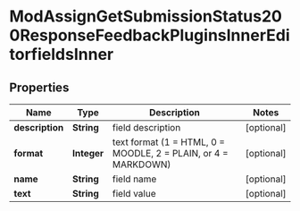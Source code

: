 

# ModAssignGetSubmissionStatus200ResponseFeedbackPluginsInnerEditorfieldsInner


## Properties

| Name | Type | Description | Notes |
|------------ | ------------- | ------------- | -------------|
|**description** | **String** | field description |  [optional] |
|**format** | **Integer** | text format (1 &#x3D; HTML, 0 &#x3D; MOODLE, 2 &#x3D; PLAIN, or 4 &#x3D; MARKDOWN) |  [optional] |
|**name** | **String** | field name |  [optional] |
|**text** | **String** | field value |  [optional] |



